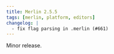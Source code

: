 ```yaml
---
title: Merlin 2.5.5
tags: [merlin, platform, editors]
changelog: |
  - fix flag parsing in .merlin (#661)
---
```


Minor release.